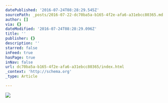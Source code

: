 ```yaml
---
datePublished: '2016-07-24T08:28:29.545Z'
sourcePath: _posts/2016-07-22-dc70ba5a-b165-4f2e-afa6-a31ebcc80365.md
author: []
via: {}
dateModified: '2016-07-24T08:28:29.096Z'
title: ''
publisher: {}
description: ''
starred: false
inFeed: true
hasPage: true
inNav: false
url: dc70ba5a-b165-4f2e-afa6-a31ebcc80365/index.html
_context: 'http://schema.org'
_type: Article

---
```

![](https://the-grid-user-content.s3-us-west-2.amazonaws.com/2cedf812-223b-4e80-808f-35da46ac611a.jpg)